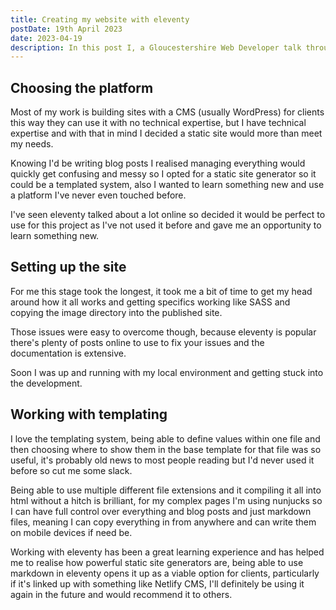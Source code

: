 ```yaml
---
title: Creating my website with eleventy
postDate: 19th April 2023
date: 2023-04-19
description: In this post I, a Gloucestershire Web Developer talk through building my personal site using Eleventy a static site generator.
---
```

## Choosing the platform

Most of my work is building sites with a CMS (usually WordPress) for clients this way they can use it with no technical expertise, but I have technical expertise and with that in mind I decided a static site would more than meet my needs.

Knowing I'd be writing blog posts I realised managing everything would quickly get confusing and messy so I opted for a static site generator so it could be a templated system, also I wanted to learn something new and use a platform I've never even touched before.

I've seen eleventy talked about a lot online so decided it would be perfect to use for this project as I've not used it before and gave me an opportunity to learn something new.

## Setting up the site

For me this stage took the longest, it took me a bit of time to get my head around how it all works and getting specifics working like SASS and copying the image directory into the published site.

Those issues were easy to overcome though, because eleventy is popular there's plenty of posts online to use to fix your issues and the documentation is extensive.

Soon I was up and running with my local environment and getting stuck into the development.

## Working with templating

I love the templating system, being able to define values within one file and then choosing where to show them in the base template for that file was so useful, it's probably old news to most people reading but I'd never used it before so cut me some slack.

Being able to use multiple different file extensions and it compiling it all into html without a hitch is brilliant, for my complex pages I'm using nunjucks so I can have full control over everything and blog posts and just markdown files, meaning I can copy everything in from anywhere and can write them on mobile devices if need be.

Working with eleventy has been a great learning experience and has helped me to realise how powerful static site generators are, being able to use markdown in eleventy opens it up as a viable option for clients, particularly if it's linked up with something like Netlify CMS, I'll definitely be using it again in the future and would recommend it to others.